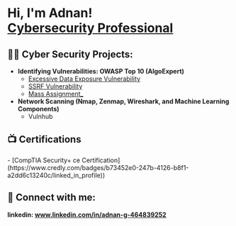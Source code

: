 <h1>Hi, I'm Adnan! <br/><a href="www.linkedin.com/in/adnan-g-464839252">Cybersecurity Professional </a></h1>

<h2>👨‍💻 Cyber Security Projects:</h2>

- <b> Identifying Vulnerabilities: OWASP Top 10 (AlgoExpert)</b>
  - [Excessive Data Exposure Vulnerability ](https://github.com/adnang12/adnang12/issues/1)
  - [SSRF Vulnerability ](https://github.com/adnang12/adnang12/issues/2)
  - [Mass Assignment_](https://github.com/adnang12/adnang12/issues/3)
- <b>Network Scanning (Nmap, Zenmap, Wireshark, and Machine Learning Components)</b>
  - Vulnhub

<h2>📺 Certifications </h2>
 - [CompTIA Security+ ce Certification](https://www.credly.com/badges/b73452e0-247b-4126-b8f1-a2dd6c13240c/linked_in_profile))

<h2> 🤳 Connect with me: </h2>

<b> linkedin: www.linkedin.com/in/adnan-g-464839252 </b>
 
<!--
**joshmadakor1/joshmadakor1** is a ✨ _special_ ✨ repository because its `README.md` (this file) appears on your GitHub profile.

Here are some ideas to get you started:

- 🔭 I’m currently working on ...
- 🌱 I’m currently learning ...
- 👯 I’m looking to collaborate on ...
- 🤔 I’m looking for help with ...
- 💬 Ask me about ...
- 📫 How to reach me: ...
